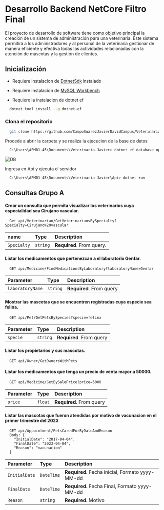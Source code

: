 
# Desarrollo Backend NetCore Filtro Final

El proyecto de desarrollo de software tiene como objetivo principal la creación de un sistema de administración para una veterinaria. Este sistema permitirá a los administradores y al personal de la veterinaria gestionar de manera eficiente y efectiva todas las actividades relacionadas con la atención de mascotas y la gestión de clientes.




## Inicialización
- Requiere instalacion de [DotnetSdk](https://dotnet.microsoft.com/es-es/download) instalado 

- Requiere instalacion de [MySQL Workbench](https://www.mysql.com/downloads/)

- Requiere la instalacion de dotnet ef 
```bash
  dotnet tool install --g dotnet-ef 
```

### Clona el repositorio

```bash
  git clone https://github.com/CampoSuarezJavierDavidCampus/Veterinaria-Javier.git  
```

Procede a abrir la carpeta y se realiza la ejecucion de la base de datos
```bash
  C:\Users\APM01-45\Documents\Veterinaria-Javier> dotnet ef database update -p .\Infrastructure\ -s .\Api\
```

![DB](https://github.com/CampoSuarezJavierDavidCampus/Veterinaria-Javier/blob/main/Images/DB.png)


Ingresa en Api y ejecuta el servidor
```bash
  C:\Users\APM01-45\Documents\Veterinaria-Javier\Api> dotnet run
```
## Consultas Grupo A

#### Crear un consulta que permita visualizar los veterinarios cuya especialidad sea Cirujano vascular.

```http  
  Get api/Veterinarian/GetVeterinariansBySpecialty?Specialty=Cirujano%20vascular
```
| name | Type     | Description                |
| :-------- | :------- | :------------------------- |
| `Specialty` | `string` | **Required**. From query. |

#### Listar los medicamentos que pertenezcan a el laboratorio Genfar.

```http
  GET api/Medicine/FindMedicationsByLaboratory?laboratoryName=Genfar
```

| Parameter | Type     | Description                       |
| :-------- | :------- | :-------------------------------- |
| `laboratoryName`      | `string` | **Required**. From query |

#### Mostrar las mascotas que se encuentren registradas cuya especie sea felina.

```http
  GET api/Pet/GetPetsBySpecies?specie=felina
```

| Parameter | Type     | Description                       |
| :-------- | :------- | :-------------------------------- |
| `specie`      | `string` | **Required**. From query |

#### Listar los propietarios y sus mascotas.

```http
  GET api/Owner/GetOwnersWithPets
```

#### Listar los medicamentos que tenga un precio de venta mayor a 50000.

```http
  GET api/Medicine/GetBySalePrice?price=5000
```

| Parameter | Type     | Description                       |
| :-------- | :------- | :-------------------------------- |
| `price`      | `float` | **Required**. From query |

#### Listar las mascotas que fueron atendidas por motivo de vacunacion en el primer trimestre del 2023

```http
  GET api/Appointment/PetsCaredForByDateAndReason
  Body: {
    "InitialDate": "2017-04-04",
    "FinalDate": "2023-04-04",
    "Reason": "vacunacion"
  }
```

| Parameter | Type     | Description                       |
| :-------- | :------- | :-------------------------------- |
| `InitialDate`      | `DateTime` | **Required**. Fecha inicial, Formato yyyy-MM-dd |
| `FinalDate`      | `DateTime` | **Required**. Fecha Final, Formato yyyy-MM-dd |
| `Reason`      | `string` | **Required**. Motivo |

